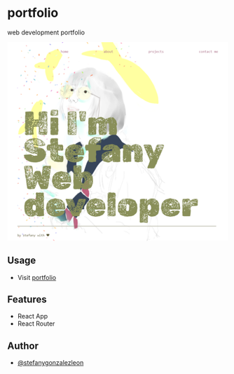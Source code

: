 # portfolio
web development portfolio

![preview](img/preview.png)

## Usage

* Visit [portfolio](https://stefanygonzalezleon.github.io/portfolio/)

## Features

* React App
* React Router

## Author

- [@stefanygonzalezleon](https://www.github.com/stefanygonzalezleon)